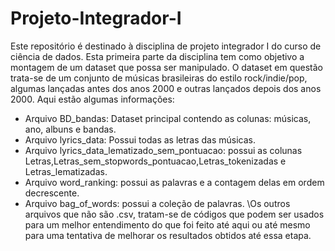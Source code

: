 # Projeto-Integrador-I
Este repositório é destinado à disciplina de projeto integrador I do curso de ciência de dados. Esta primeira parte da disciplina tem como objetivo a montagem de um dataset que possa ser manipulado. O dataset em questão trata-se de um conjunto de músicas brasileiras do estilo rock/indie/pop, algumas lançadas antes dos anos 2000 e outras lançados depois dos anos 2000. Aqui estão algumas informações:
* Arquivo BD_bandas: Dataset principal contendo as colunas: músicas, ano, albuns e bandas.
* Arquivo lyrics_data: Possui todas as letras das músicas.
* Arquivo lyrics_data_lematizado_sem_pontuacao: possui as colunas Letras,Letras_sem_stopwords_pontuacao,Letras_tokenizadas e Letras_lematizadas.
* Arquivo word_ranking: possui as palavras e a contagem delas em ordem decrescente.
* Arquivo bag_of_words: possui a coleção de palavras.
\Os outros arquivos que não são .csv, tratam-se de códigos que podem ser usados para um melhor entendimento do que foi feito até aqui ou até mesmo para uma tentativa de melhorar os resultados obtidos até essa etapa.

